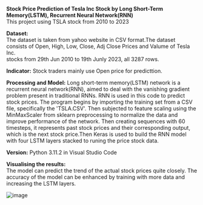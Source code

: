 <b>Stock Price Prediction of Tesla Inc Stock by Long Short-Term Memory(LSTM), Recurrent Neural Network(RNN)</b><br>
This project using TSLA stock from 2010 to 2023<br>

<b>Dataset:</b><br>
The dataset is taken from yahoo website in CSV format.The dataset consists of Open, High, Low, Close, Adj Close Prices and Valume of Tesla Inc. <br>
stocks from 29th Jun 2010 to 19th Junly 2023, all 3287 rows.<br>

<b>Indicator:</b>
Stock traders mainly use Open price for predicttion.

<b>Processing and Model:</b>
Long short-term memory(LSTM) network is a recurrent neural network(RNN), aimed to deal with the vanishing gradient problem present in traditional RNNs.
RNN is used in this code to predict stock prices. The program begins by importing the training set from a CSV file, specifically the 'TSLA.CSV'. Then subjected to feature scaling using the MinMaxScaler from sklearn preprocessing to normalize the data and improve performance of the network. Then creating sequences with 60 timesteps, it represents past stock prices and their corresponding output, which is the next stock price.Then Keras is used to build the RNN model with four LSTM layers stacked to runing the price stock data.

<b>Version:</b>
Python 3.11.2 in Visual Studio Code

<b>Visualising the results:</b><br>
The model can predict the trend of the actual stock prices quite closely. The accuracy of the model can be enhanced by training with more data and increasing the LSTM layers.

![image](https://github.com/Kanangnut/Predicting-Stock-Using-LSTM-Neural-networks-yFinance/assets/130201193/ec3628f8-4e5e-439d-a73a-2436c8d26b68)



























